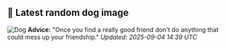 ## 🐶 Latest random dog image
![Dog](https://images.dog.ceo/breeds/terrier-norfolk/n02094114_1860.jpg)
**Advice:** "Once you find a really good friend don't do anything that could mess up your friendship."
*Updated: 2025-09-04 14:39 UTC*
